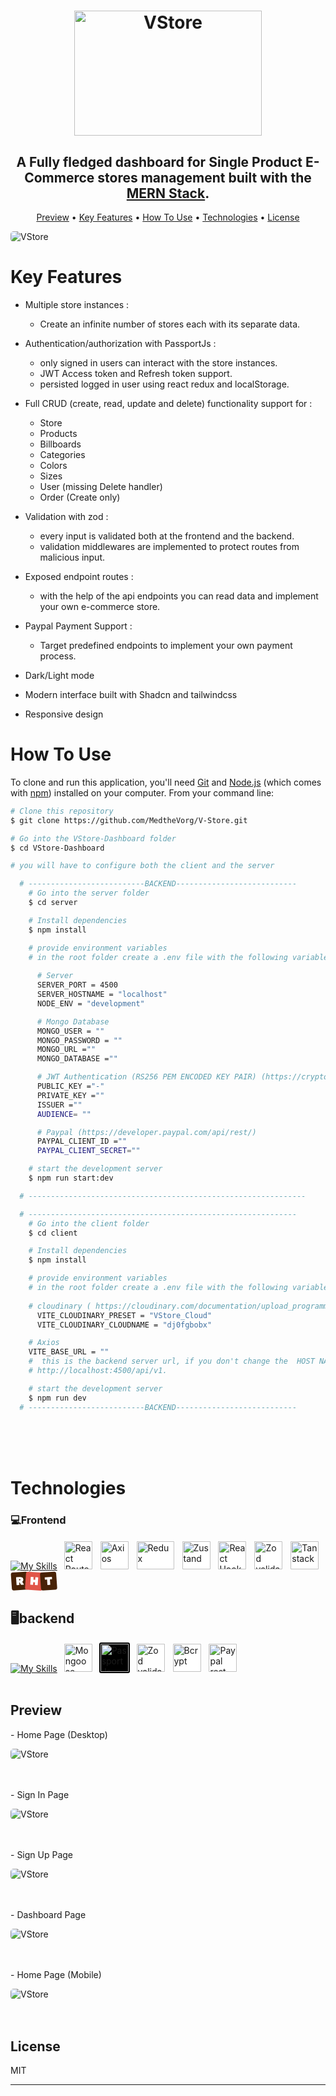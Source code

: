 
<h1 align="center">
  <a href="http://www.amitmerchant.com/electron-markdownify"><img src="./project_images/vstore_logo.svg" alt="VStore" width="300" height="200px"></a>
</h1>

<h2 align="center">A Fully fledged dashboard for Single Product E-Commerce stores management built with the  <a href="https://www.mongodb.com/mern-stack" target="_blank">MERN Stack</a>.</h2>


<p align="center">
  <a href="#preview">Preview</a> •
  <a href="#key-features">Key Features</a> •
  <a href="#how-to-use">How To Use</a> •
  <a href="#technologies">Technologies</a> •
  <a href="#license">License</a>
</p>

<img src="./project_images/preview.png" alt="VStore" style="border-radius:5px"> <br/>


# Key Features

* Multiple store instances :
  - Create an infinite number of stores each with its separate data.
* Authentication/authorization with PassportJs :
  - only signed in users can interact with the  store instances.
  - JWT Access token and Refresh token support.
  - persisted logged in user using react redux and localStorage.

* Full CRUD (create, read, update and delete) functionality support for :
  - Store
  - Products
  - Billboards
  - Categories
  - Colors
  - Sizes
  - User (missing Delete handler)
  - Order (Create only)
   
* Validation with zod :
  - every input is validated both at the frontend and the backend.
  - validation middlewares are implemented to protect routes from malicious input. 
* Exposed endpoint routes :
  - with the help of the api endpoints you can read data and implement your own e-commerce store.
* Paypal Payment Support :
  - Target predefined endpoints to implement your own payment process. 
* Dark/Light mode
* Modern interface built with Shadcn and tailwindcss
* Responsive design


# How To Use

To clone and run this application, you'll need [Git](https://git-scm.com) and [Node.js](https://nodejs.org/en/download/) (which comes with [npm](http://npmjs.com)) installed on your computer. From your command line:

```bash
# Clone this repository
$ git clone https://github.com/MedtheVorg/V-Store.git

# Go into the VStore-Dashboard folder
$ cd VStore-Dashboard

# you will have to configure both the client and the server

  # --------------------------BACKEND---------------------------
    # Go into the server folder 
    $ cd server 

    # Install dependencies 
    $ npm install

    # provide environment variables
    # in the root folder create a .env file with the following variables 
    
      # Server
      SERVER_PORT = 4500 
      SERVER_HOSTNAME = "localhost"
      NODE_ENV = "development"

      # Mongo Database
      MONGO_USER = ""
      MONGO_PASSWORD = ""
      MONGO_URL =""
      MONGO_DATABASE =""

      # JWT Authentication (RS256 PEM ENCODED KEY PAIR) (https://cryptotools.net/rsagen)
      PUBLIC_KEY ="-"
      PRIVATE_KEY =""
      ISSUER =""
      AUDIENCE= ""

      # Paypal (https://developer.paypal.com/api/rest/)
      PAYPAL_CLIENT_ID =""
      PAYPAL_CLIENT_SECRET=""

    # start the development server 
    $ npm run start:dev

  # --------------------------------------------------------------

  # ------------------------------------------------------------
    # Go into the client folder 
    $ cd client 

    # Install dependencies 
    $ npm install

    # provide environment variables
    # in the root folder create a .env file with the following variables 
    
    # cloudinary ( https://cloudinary.com/documentation/upload_programmatically_tutorial )
      VITE_CLOUDINARY_PRESET = "VStore_Cloud"
      VITE_CLOUDINARY_CLOUDNAME = "dj0fgbobx" 

    # Axios
    VITE_BASE_URL = "" 
    #  this is the backend server url, if you don't change the  HOST NAME and PORT  it should be something like this :
    # http://localhost:4500/api/v1.

    # start the development server 
    $ npm run dev
  # --------------------------BACKEND---------------------------
```
<br/><br/><br/>
# Technologies



### 💻Frontend

[![My Skills](https://skillicons.dev/icons?i=ts,tailwind,react,vite,jest)](https://skillicons.dev)
<img src="https://cdn.jsdelivr.net/gh/devicons/devicon@latest/icons/reactrouter/reactrouter-original.svg" width="45px" style="background-color:#fff;border-radius:3px;padding:2px;margin-left:5px;" title="React Router">
<img src="https://external-content.duckduckgo.com/iu/?u=https%3A%2F%2Fbranditechture.agency%2Fbrand-logos%2Fwp-content%2Fuploads%2F2022%2F10%2FAxios-1024x819.png&f=1&nofb=1&ipt=f880ff786e86e3e9a4fe0896ba8e9b35f9095f2794808d9be4a94ea94a8a25cc&ipo=images" width="45px" height="45px" style="background-color:#fff;border-radius:3px;padding:2px;margin-left:5px; " title="Axios">
<img src="https://external-content.duckduckgo.com/iu/?u=https%3A%2F%2Fassets.stickpng.com%2Fimages%2F62c5368c3a321dd181302f80.png&f=1&nofb=1&ipt=d04b2ba22d7b0e7ec3282fcffa526b2a5e41d8a77ea5b6b06ea27493af0e062b&ipo=images" width="60px" height="45px" style="background-color:#fff;border-radius:3px;padding:2px;margin-left:5px; " title="Redux">
<img src="https://docs.pmnd.rs/zustand.ico" width="45px" height="45px" style="background-color:#fff;border-radius:3px;padding:2px;margin-left:5px; " title="Zustand">
<img src="https://react-hook-form.com/images/logo/react-hook-form-logo-only.png" width="45px" height="45px" style="background-color:#fff;border-radius:3px;padding:2px;margin-left:5px; " title="React Hook Form">
<img src="https://zod.dev/logo.svg" width="45px" style="background-color:#fff;border-radius:3px;padding:2px;margin-left:5px;" title="Zod validator">
<img src="https://tanstack.com/favicon.ico" width="45px" style="background-color:#fff;border-radius:3px;padding:2px;margin-left:5px;" title="Tanstack">
<span style="display:inline" title="react hot toast"><svg width="75" height="32" fill="none" xmlns="http://www.w3.org/2000/svg" class="cursor-pointer" aria-label="react-hot-toast Logo"><path d="M.647 5.556a3.224 3.224 0 0 1 2.992-3.442L24.038.688a3.225 3.225 0 0 1 3.441 2.991l1.555 22.236a3.225 3.225 0 0 1-2.992 3.441L5.643 30.783a3.224 3.224 0 0 1-3.441-2.992L.647 5.556Z" fill="#482307"></path><path d="M21.314 20.845c.041.07.065.146.07.23.006.085-.03.172-.108.262a.367.367 0 0 1-.262.126l-3.693.259c-.372.026-.642-.118-.809-.433l-1.79-3.332-.738.052.24 3.44c.01.132-.03.25-.12.353a.47.47 0 0 1-.332.168l-3.53.247a.469.469 0 0 1-.352-.12.469.469 0 0 1-.168-.333l-.814-11.636a.469.469 0 0 1 .12-.352c.09-.103.2-.159.332-.168l5.332-.373c1.73-.121 3.107.175 4.135.887 1.026.7 1.59 1.778 1.692 3.23.1 1.442-.469 2.622-1.707 3.541l2.502 3.952Zm-7.703-8.168.134 1.91 1.315-.092c.264-.019.462-.117.595-.295.131-.19.188-.418.17-.682a1.11 1.11 0 0 0-.265-.67c-.146-.194-.357-.282-.634-.263l-1.315.092Z" fill="#fff"></path><path d="M24.811 3.755A3.224 3.224 0 0 1 28.253.763l21.396 1.496a3.224 3.224 0 0 1 2.992 3.442l-1.555 22.235a3.224 3.224 0 0 1-3.441 2.992L26.248 29.43a3.224 3.224 0 0 1-2.992-3.441l1.555-22.235Z" fill="#E15549"></path><path d="m40.347 9.502 3.53.247c.133.01.244.065.333.168.09.103.13.22.12.353l-.813 11.636a.47.47 0 0 1-.169.332.469.469 0 0 1-.352.12l-3.53-.247a.47.47 0 0 1-.333-.168.469.469 0 0 1-.12-.352l.272-3.89-2.918-.205-.272 3.89a.468.468 0 0 1-.168.333.469.469 0 0 1-.352.12l-3.53-.247a.504.504 0 0 1-.334-.15.49.49 0 0 1-.119-.37l.814-11.636a.469.469 0 0 1 .168-.332c.102-.09.22-.13.352-.12l3.53.246c.133.01.243.066.333.168.09.103.13.22.12.353l-.265 3.782 2.919.204.264-3.782a.468.468 0 0 1 .168-.332c.103-.09.22-.13.352-.12Z" fill="#fff"></path><path d="M47.254 5.532a3.224 3.224 0 0 1 2.992-3.441L69.647.734a3.225 3.225 0 0 1 3.442 2.992l1.555 22.235a3.224 3.224 0 0 1-2.992 3.442L52.25 30.759a3.224 3.224 0 0 1-3.441-2.991L47.254 5.532Z" fill="#482307"></path><path d="m55.216 9.637 10.556-.738c.132-.01.25.03.352.12.103.09.159.2.168.332l.203 2.9c.01.132-.031.25-.12.353a.47.47 0 0 1-.332.168l-2.99.209.576 8.25c.01.132-.03.249-.12.352a.469.469 0 0 1-.332.168l-3.603.252a.469.469 0 0 1-.352-.12.47.47 0 0 1-.168-.333l-.577-8.25-2.99.21a.469.469 0 0 1-.352-.12.468.468 0 0 1-.168-.333l-.203-2.9a.469.469 0 0 1 .12-.352c.09-.103.2-.159.332-.168Z" fill="#fff"></path></svg> </span>

## 🖥backend

[![My Skills](https://skillicons.dev/icons?i=ts,nodejs,express,mongodb)](https://skillicons.dev)
<img src="https://icon.icepanel.io/Technology/svg/Mongoose.js.svg" width="45px" style="background-color:#fff;border-radius:3px;padding:2px;margin-left:5px;" title="Mongoose">
<img src="https://pbs.twimg.com/profile_images/599259952574693376/DMrPoJtc.png" width="45px" style="background-color:#000;border-radius:3px;padding:2px;margin-left:5px;" title="PassportJs">
<img src="https://zod.dev/logo.svg" width="45px" style="background-color:#fff;border-radius:3px;padding:2px;margin-left:5px;" title="Zod validator">
<img src="https://external-content.duckduckgo.com/iu/?u=https%3A%2F%2Fstackjava.com%2Fwp-content%2Fuploads%2F2018%2F03%2Fbcrypt-logo.jpg&f=1&nofb=1&ipt=bc47b7097b7fff23d2de9b2169c827d8596c705bde74ec8b8d948ed9ccd2579f&ipo=images" width="45px" style="background-color:#fff;border-radius:3px;padding:2px;margin-left:5px;" title="Bcrypt">
<img src="https://external-content.duckduckgo.com/iu/?u=https%3A%2F%2Fblog.pleets.org%2Fimg%2Farticles%2Fpaypal-sdk.png&f=1&nofb=1&ipt=745a7eb606900fe61597a7c3be404f97810970b42a15ed5c14548540f331db35&ipo=images" width="45px" height="45px" style="background-color:#fff;border-radius:3px;padding:2px;margin-left:5px;" title="Paypal rest api">
<br/><br/>


## Preview
<p> - Home Page (Desktop)</p>
<img src="./project_images/VStore_homepage_desktop.png" alt="VStore" style="border-radius:5px"> <br/><br/><br/>
<p> - Sign In Page</p>
<img src="./project_images/Signin_page.png" alt="VStore" style="border-radius:5px"> <br/> <br/><br/>
<p> - Sign Up Page</p>
<img src="./project_images/Signup_page.png" alt="VStore" style="border-radius:5px"> <br/><br/><br/>
<p> - Dashboard Page</p>
<img src="./project_images/dashboard_vstore.png" alt="VStore" style="border-radius:5px"> <br/><br/><br/>
<p> - Home Page (Mobile)</p>
<img src="./project_images/VStore_homepage_mobile.png" alt="VStore" style="border-radius:5px"> <br/><br/><br/>



## License

MIT

---
